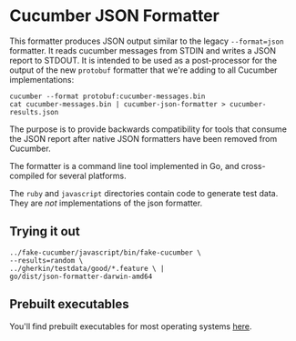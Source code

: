 # Cucumber JSON Formatter

This formatter produces JSON output similar to the legacy `--format=json` formatter. It reads cucumber messages from STDIN and writes a JSON report to STDOUT. It is intended to be used as a post-processor for the output of the new `protobuf` formatter that we're adding to all Cucumber implementations:

    cucumber --format protobuf:cucumber-messages.bin
    cat cucumber-messages.bin | cucumber-json-formatter > cucumber-results.json

The purpose is to provide backwards compatibility for tools that consume the JSON report after native JSON formatters have been removed from Cucumber.

The formatter is a command line tool implemented in Go, and cross-compiled for
several platforms.

The `ruby` and `javascript` directories contain code to generate test data. They
are *not* implementations of the json formatter.

## Trying it out

    ../fake-cucumber/javascript/bin/fake-cucumber \
    --results=random \
    ../gherkin/testdata/good/*.feature \ | 
    go/dist/json-formatter-darwin-amd64

## Prebuilt executables

You'll find prebuilt executables for most operating systems [here](https://github.com/cucumber/cucumber/releases).
